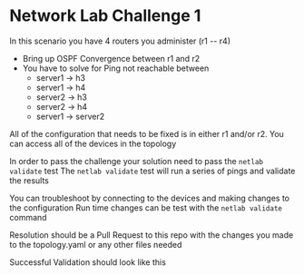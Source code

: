 # Network Lab Challenge 1  

In this scenario you have 4 routers you administer (r1 -- r4) 


- Bring up OSPF Convergence between r1 and r2
- You have to solve for Ping not reachable between 
  - server1 -> h3
  - server1 -> h4
  - server2 -> h3
  - server2 -> h4
  - server1 -> server2

All of the configuration that needs to be fixed is in either r1 and/or r2. 
You can access all of the devices in the topology

In order to pass the challenge your solution need to pass the ``netlab validate`` test 
The ``netlab validate`` test will run a series of pings and validate the results

You can troubleshoot by connecting to the devices and making changes to the configuration
Run time changes can be test with the ``netlab validate`` command

Resolution should be a Pull Request to this repo with the changes you made to the topology.yaml or any other files needed



Successful Validation should look like this 
```bash


